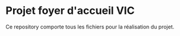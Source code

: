 # Projet foyer d'accueil VIC

Ce repository comporte tous les fichiers pour la réalisation du projet.
